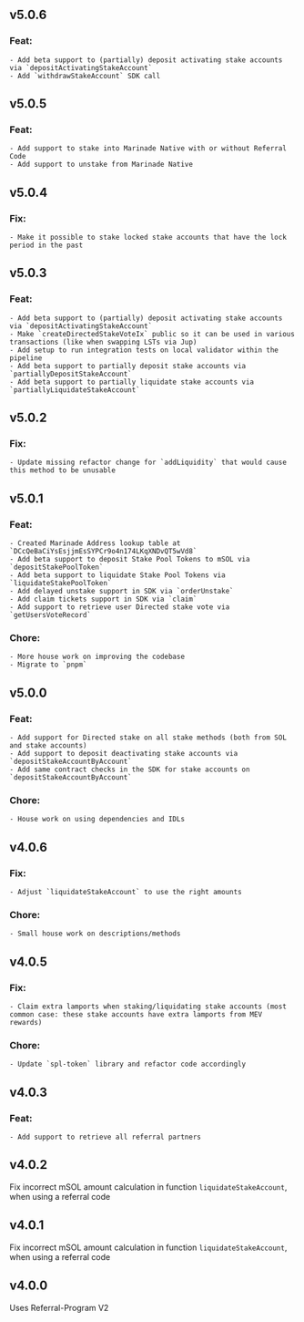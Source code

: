 ## v5.0.6

### Feat:

    - Add beta support to (partially) deposit activating stake accounts via `depositActivatingStakeAccount`
    - Add `withdrawStakeAccount` SDK call


## v5.0.5

### Feat:

    - Add support to stake into Marinade Native with or without Referral Code
    - Add support to unstake from Marinade Native

## v5.0.4

### Fix:

    - Make it possible to stake locked stake accounts that have the lock period in the past

## v5.0.3

### Feat:

    - Add beta support to (partially) deposit activating stake accounts via `depositActivatingStakeAccount`
    - Make `createDirectedStakeVoteIx` public so it can be used in various transactions (like when swapping LSTs via Jup)
    - Add setup to run integration tests on local validator within the pipeline
    - Add beta support to partially deposit stake accounts via `partiallyDepositStakeAccount`
    - Add beta support to partially liquidate stake accounts via `partiallyLiquidateStakeAccount`

## v5.0.2

### Fix: 

    - Update missing refactor change for `addLiquidity` that would cause this method to be unusable

## v5.0.1

### Feat:

    - Created Marinade Address lookup table at `DCcQeBaCiYsEsjjmEsSYPCr9o4n174LKqXNDvQT5wVd8`
    - Add beta support to deposit Stake Pool Tokens to mSOL via `depositStakePoolToken`
    - Add beta support to liquidate Stake Pool Tokens via `liquidateStakePoolToken`
    - Add delayed unstake support in SDK via `orderUnstake`
    - Add claim tickets support in SDK via `claim`
    - Add support to retrieve user Directed stake vote via `getUsersVoteRecord`

### Chore:

    - More house work on improving the codebase
    - Migrate to `pnpm`

## v5.0.0

### Feat:

    - Add support for Directed stake on all stake methods (both from SOL and stake accounts)
    - Add support to deposit deactivating stake accounts via `depositStakeAccountByAccount`
    - Add same contract checks in the SDK for stake accounts on `depositStakeAccountByAccount`

### Chore:

    - House work on using dependencies and IDLs

## v4.0.6

### Fix:

    - Adjust `liquidateStakeAccount` to use the right amounts

### Chore:

    - Small house work on descriptions/methods

## v4.0.5

### Fix:

    - Claim extra lamports when staking/liquidating stake accounts (most common case: these stake accounts have extra lamports from MEV rewards)

### Chore:

    - Update `spl-token` library and refactor code accordingly

## v4.0.3

### Feat:

    - Add support to retrieve all referral partners

## v4.0.2

Fix incorrect mSOL amount calculation in function `liquidateStakeAccount`, when using a referral code

## v4.0.1

Fix incorrect mSOL amount calculation in function `liquidateStakeAccount`, when using a referral code

## v4.0.0

Uses Referral-Program V2
